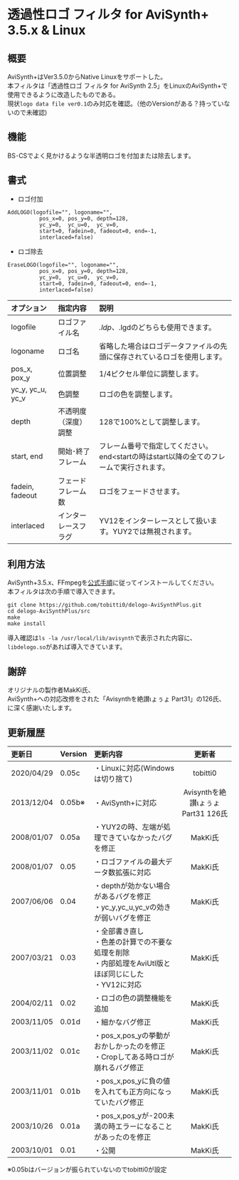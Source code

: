 #  透過性ロゴ フィルタ for AviSynth+ 3.5.x & Linux
## 概要
AviSynth+はVer3.5.0からNative Linuxをサポートした。  
本フィルタは「透過性ロゴ フィルタ for AviSynth 2.5」をLinuxのAviSynth+で使用できるように改造したものである。  
現状`logo data file ver0.1`のみ対応を確認。（他のVersionがある？持っていないので未確認)  
## 機能
BS･CSでよく見かけるような半透明ロゴを付加または除去します。  
## 書式
* ロゴ付加
````
AddLOGO(logofile="", logoname="",
          pos_x=0, pos_y=0, depth=128,
          yc_y=0,  yc_u=0,  yc_v=0,
          start=0, fadein=0, fadeout=0, end=-1,
          interlaced=false)
````
* ロゴ除去
````
EraseLOGO(logofile="", logoname="",
          pos_x=0, pos_y=0, depth=128,
          yc_y=0,  yc_u=0,  yc_v=0,
          start=0, fadein=0, fadeout=0, end=-1,
          interlaced=false)
````
| オプション| 指定内容 |説明 |
|:---|:---|:---|
|logofile         |ロゴファイル名|*.ldp、*.lgdのどちらも使用できます。|
|logoname         |ロゴ名|省略した場合はロゴデータファイルの先頭に保存されているロゴを使用します。|
|pos_x, pox_y     |位置調整|1/4ピクセル単位に調整します。|
|yc_y, yc_u, yc_v |色調整|ロゴの色を調整します。|
|depth            |不透明度（深度）調整|128で100%として調整します。|
|start, end       |開始･終了フレーム|フレーム番号で指定してください。end<startの時はstart以降の全てのフレームで実行されます。|
|fadein, fadeout  |フェードフレーム数|ロゴをフェードさせます。|
|interlaced       |インターレースフラグ|YV12をインターレースとして扱います。YUY2では無視されます。|
## 利用方法
AviSynth+3.5.x、FFmpegを[公式手順][1]に従ってインストールしてください。  
本フィルタは次の手順で導入できます。  

[1]:https://github.com/AviSynth/AviSynthPlus/blob/3.5/distrib/docs/english/source/avisynthdoc/contributing/posix.rst
[2]:https://github.com/sogaani/JoinLogoScp

````
git clone https://github.com/tobitti0/delogo-AviSynthPlus.git
cd delogo-AviSynthPlus/src
make
make install
````
導入確認は`ls -la /usr/local/lib/avisynth`で表示された内容に、  
`libdelogo.so`があれば導入できています。

## 謝辞
オリジナルの製作者MakKi氏、  
AviSynth+への対応改修をされた「Avisynthを絶讃ιょぅょ Part31」の126氏、  
に深く感謝いたします。
## 更新履歴
| 更新日 | Version | 更新内容 | 更新者 |
|:---|:---|:---|:---:|
|2020/04/29 |0.05c |・Linuxに対応(Windowsは切り捨て) |tobitti0|
|2013/12/04 |0.05b※ |・AviSynth+に対応 |Avisynthを絶讃ιょぅょ Part31 126氏|
|2008/01/07 |0.05a |・YUY2の時、左端が処理できていなかったバグを修正 |MakKi氏|
|2008/01/07 |0.05 |・ロゴファイルの最大データ数拡張に対応  |MakKi氏|
|2007/06/06 |0.04 |・depthが効かない場合があるバグを修正<br>・yc_y,yc_u,yc_vの効きが弱いバグを修正|MakKi氏|             
|2007/03/21 |0.03 |・全部書き直し<br>・色差の計算での不要な処理を削除<br>・内部処理をAviUtl版とほぼ同じにした<br>・YV12に対応|MakKi氏|
|2004/02/11 |0.02 |・ロゴの色の調整機能を追加  |MakKi氏|
|2003/11/05 |0.01d |・細かなバグ修正  |MakKi氏|
|2003/11/02 |0.01c |・pos_x,pos_yの挙動がおかしかったのを修正<br>・Cropしてある時ロゴが崩れるバグ修正|MakKi氏|
|2003/11/01 |0.01b |・pos_x,pos_yに負の値を入れても正方向になっていたバグ修正  |MakKi氏|
|2003/10/26 |0.01a |・pos_x,pos_yが-200未満の時エラーになることがあったのを修正  |MakKi氏|
|2003/10/01 |0.01 |・公開  |MakKi氏|

※0.05bはバージョンが振られていないのでtobitti0が設定
